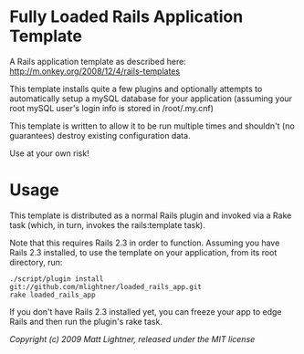 Fully Loaded Rails Application Template
=======================================

A Rails application template as described here: http://m.onkey.org/2008/12/4/rails-templates

This template installs quite a few plugins and optionally attempts to automatically setup a mySQL database for
your application (assuming your root mySQL user's login info is stored in /root/.my.cnf)

This template is written to allow it to be run multiple times and shouldn't (no guarantees) destroy
existing configuration data.

Use at your own risk!


Usage
=====

This template is distributed as a normal Rails plugin and invoked via a Rake task (which, in turn, invokes the
rails:template task).

Note that this requires Rails 2.3 in order to function.  Assuming you have Rails 2.3 installed, to use the template on
your application, from its root directory, run:

    ./script/plugin install git://github.com/mlightner/loaded_rails_app.git
    rake loaded_rails_app

If you don't have Rails 2.3 installed yet, you can freeze your app to edge Rails and then run the plugin's rake task.



_Copyright (c) 2009 Matt Lightner, released under the MIT license_
